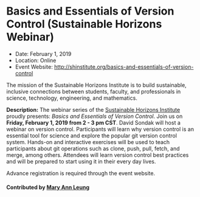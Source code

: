 # Basics and Essentials of Version Control (Sustainable Horizons Webinar)

- Date: February 1, 2019
- Location: Online
- Event Website: http://shinstitute.org/basics-and-essentials-of-version-control

The mission of the Sustainable Horizons Institute is to build sustainable, inclusive connections between students, faculty, and professionals in science, technology, engineering, and mathematics.  

**Description:**  The webinar series of the [Sustainable Horizons Institute](http://shinstitute.org/) proudly presents: *Basics and Essentials of Version Control*. Join us on **Friday, February 1, 2019 from 2 - 3 pm CST**.  David Sondak will host a webinar on version control. Participants will learn why version control is an essential tool for science and explore the popular git version control system. Hands-on and interactive exercises will be used to teach participants about git operations such as clone, push, pull, fetch, and merge, among others. Attendees will learn version control best practices and will be prepared to start using it in their every day lives.

Advance registration is required through the event website.

#### Contributed by [Mary Ann Leung](https://github.com/shinstitute "Mary Ann Leung GitHub Profile") 

<!---
and [David Sondak](https://github.com/dsondak "David Sondak GitHub Profile") 
<!---

<!---
Publish: yes
RSS update: 2019-01-30
Categories: Development
Topics: version control
Tags: webinar
Level: 2
Prerequisites: default
Aggregate: none
--->
